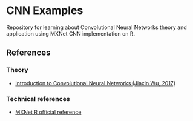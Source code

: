 CNN Examples
============

Repository for learning about Convolutional Neural Networks theory and 
application using MXNet CNN implementation on R.


References
----------

### Theory
- [Introduction to Convolutional Neural Networks (Jiaxin Wu, 2017)][Theo1]


[Theo1]: https://cs.nju.edu.cn/wujx/paper/CNN.pdf


### Technical references
- [MXNet R official reference][Tech1]

[Tech1]: https://mxnet.incubator.apache.org/api/r/index.html
